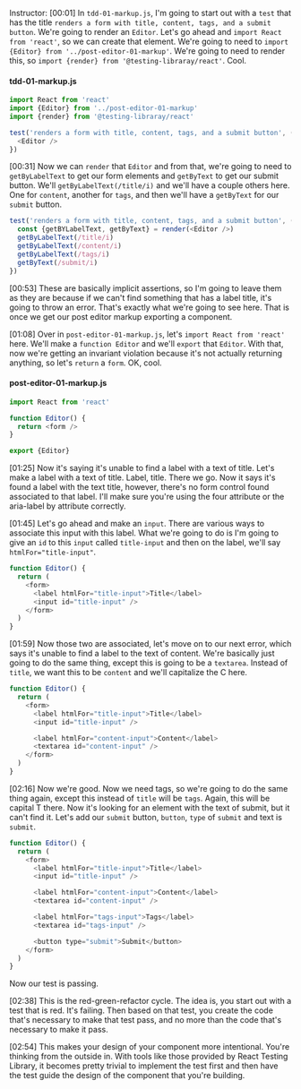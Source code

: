 Instructor: [00:01] In `tdd-01-markup.js`, I'm going to start out with a `test` that has the title `renders a form with title, content, tags, and a submit button`. We're going to render an `Editor`. Let's go ahead and `import React from 'react'`, so we can create that element. We're going to need to `import {Editor} from '../post-editor-01-markup'`. We're going to need to render this, so `import {render} from '@testing-libraray/react'`. Cool.

#### tdd-01-markup.js
```js
import React from 'react'
import {Editor} from '../post-editor-01-markup'
import {render} from '@testing-libraray/react'

test('renders a form with title, content, tags, and a submit button', () => {
  <Editor />
})
```

[00:31] Now we can `render` that `Editor` and from that, we're going to need to `getByLabelText` to get our form elements and `getByText` to get our submit button. We'll `getByLabelText(/title/i)` and we'll have a couple others here. One for `content`, another for `tags`, and then we'll have a `getByText` for our `submit` button.

```js
test('renders a form with title, content, tags, and a submit button', () => {
  const {getBYLabelText, getByText} = render(<Editor />)
  getByLabelText(/title/i)
  getByLabelText(/content/i)
  getByLabelText(/tags/i)
  getByText(/submit/i)
})
```

[00:53] These are basically implicit assertions, so I'm going to leave them as they are because if we can't find something that has a label title, it's going to throw an error. That's exactly what we're going to see here. That is once we get our post editor markup exporting a component.

[01:08] Over in `post-editor-01-markup.js`, let's `import React from 'react'` here. We'll make a `function Editor` and we'll `export` that `Editor`. With that, now we're getting an invariant violation because it's not actually returning anything, so let's `return` a `form`. OK, cool.

#### post-editor-01-markup.js
```js
import React from 'react'

function Editor() {
  return <form />
}

export {Editor}
```

[01:25] Now it's saying it's unable to find a label with a text of title. Let's make a label with a text of title. Label, title. There we go. Now it says it's found a label with the text title, however, there's no form control found associated to that label. I'll make sure you're using the four attribute or the aria-label by attribute correctly.

[01:45] Let's go ahead and make an `input`. There are various ways to associate this input with this label. What we're going to do is I'm going to give an `id` to this `input` called `title-input` and then on the label, we'll say `htmlFor="title-input"`.

```js
function Editor() {
  return ( 
    <form>
      <label htmlFor="title-input">Title</label>
      <input id="title-input" />
    </form>
  )
}
```

[01:59] Now those two are associated, let's move on to our next error, which says it's unable to find a label to the text of content. We're basically just going to do the same thing, except this is going to be a `textarea`. Instead of `title`, we want this to be `content` and we'll capitalize the C here.

```js
function Editor() {
  return ( 
    <form>
      <label htmlFor="title-input">Title</label>
      <input id="title-input" />

      <label htmlFor="content-input">Content</label>
      <textarea id="content-input" />
    </form>
  )
}
```

[02:16] Now we're good. Now we need tags, so we're going to do the same thing again, except this instead of `title` will be `tags`. Again, this will be capital T there. Now it's looking for an element with the text of submit, but it can't find it. Let's add our `submit` button, `button`, `type` of `submit` and text is `submit`. 

```js
function Editor() {
  return ( 
    <form>
      <label htmlFor="title-input">Title</label>
      <input id="title-input" />

      <label htmlFor="content-input">Content</label>
      <textarea id="content-input" />

      <label htmlFor="tags-input">Tags</label>
      <textarea id="tags-input" />

      <button type="submit">Submit</button>
    </form>
  )
}
```

Now our test is passing.

[02:38] This is the red-green-refactor cycle. The idea is, you start out with a test that is red. It's failing. Then based on that test, you create the code that's necessary to make that test pass, and no more than the code that's necessary to make it pass.

[02:54] This makes your design of your component more intentional. You're thinking from the outside in. With tools like those provided by React Testing Library, it becomes pretty trivial to implement the test first and then have the test guide the design of the component that you're building.
